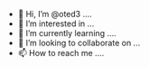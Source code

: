 - 👋 Hi, I’m @oted3 ....
- 👀 I’m interested in ...
- 🌱 I’m currently learning ....
- 💞️ I’m looking to collaborate on ...
- 📫 How to reach me ....

<!---
oted3/oted3 is a ✨ special ✨ repository because its `README.md` (this file) appears on your GitHub profile.
You can click the Preview link to take a look at your changes.
--->
